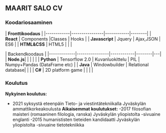 ## MAARIT SALO CV


### Koodariosaaminen


|  **Fronttikoodaus**                               | 
|------------|----------------|------------|--------|
|  **React**     | Components     |Classes     | Hooks  |
| **Javascript** | Jquery         | Ajax,JSON  | ES6    |
| **HTML&CSS**  | HTML5          |            |        |   





|  Backendkoodaus                                        | 
|-------------|----------------|------------|--------|---|
|  **Node.js**|                |            |        | |
| **Python**  | Tensorflow 2.0 | Kuvanluokittelu | PIL | Numpy+Pandas (DataFrame etc) |
| **Java**    | Windowbuilder | Relational database|        |   |
| **C#**      | 2D platform game  |                |   | |

### Koulutus

**Nykyinen koulutus:** 
- 2021 syksystä eteenpäin Tieto- ja viestintätekniikalla Jyväskylän ammattikorkeakoulusta
**Aikaisemmat koulutukset:**
-2017 filosofian maisteri (romaaninen filologia, ranska) Jyväskylän yliopistolta
  -sivuaine englanti
-2015 humanististen tieteiden kandidaatti Jyväskylän yliopistolta
  -sivuaine tietotekniikka
